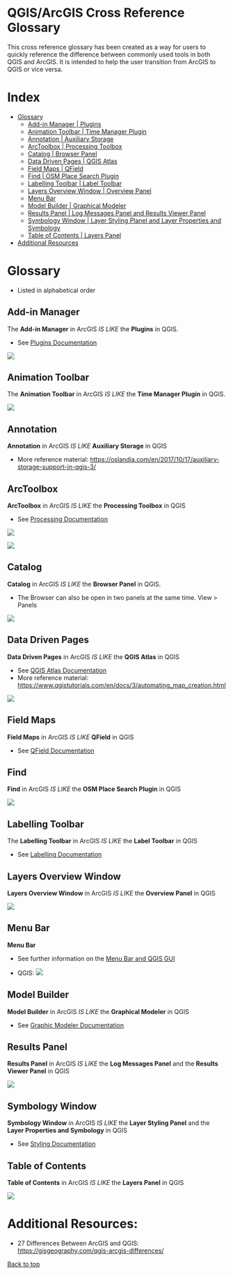 # QGIS/ArcGIS Cross Reference Glossary
This cross reference glossary has been created as a way for users to quickly reference the difference between commonly used tools in both QGIS and ArcGIS. It is intended to help the user transition from ArcGIS to QGIS or vice versa.

# Index
* [Glossary](#Glossary)
  * [Add-in Manager | Plugins](#Add-in-Manager)
  * [Animation Toolbar | Time Manager Plugin](#Animation-Toolbar)
  * [Annotation | Auxiliary Storage](#Annotation)
  * [ArcToolbox | Processing Toolbox](#ArcToolbox)
  * [Catalog | Browser Panel](#Catalog)
  * [Data Driven Pages | QGIS Atlas](#Data-Driven-Pages)
  * [Field Maps | QField](#Field-Maps)
  * [Find | OSM Place Search Plugin](#Find)
  * [Labelling Toolbar | Label Toolbar](#Labelling-Toolbar)
  * [Layers Overview Window | Overview Panel](#Layers-Overview-Window)
  * [Menu Bar](#Menu-Bar)
  * [Model Builder | Graphical Modeler](#Model-Builder)
  * [Results Panel | Log Messages Panel and Results Viewer Panel](#Results-Panel)
  * [Symbology Window | Layer Styling Planel and Layer Properties and Symbology](#Symbology-Window)
  * [Table of Contents | Layers Panel](#Table-Of-Contents)
* [Additional Resources](#Additional-Resources)



# Glossary 
 * Listed in alphabetical order

## Add-in Manager
The **Add-in Manager** in ArcGIS *IS LIKE* the **Plugins** in QGIS.

 * See [Plugins Documentation](https://github.com/bcgov/gis-pantry/blob/master/docs/getting-started-with-QGIS/doc/plugins.md)

![](../images/pluginIntro.gif)

## Animation Toolbar
The **Animation Toolbar** in ArcGIS *IS LIKE* the **Time Manager Plugin** in QGIS.

![](../images/TimeManagerPluginInstall.gif)

## Annotation
**Annotation** in ArcGIS *IS LIKE* **Auxiliary Storage** in QGIS
 * More reference material: https://oslandia.com/en/2017/10/17/auxiliary-storage-support-in-qgis-3/

## ArcToolbox
**ArcToolbox** in ArcGIS *IS LIKE* the **Processing Toolbox** in QGIS
 * See [Processing Documentation](https://github.com/bcgov/gis-pantry/blob/master/docs/getting-started-with-QGIS/doc/processing.md)

![](../images/ProcessingToolbox.gif)

![](../images/processing-toolbox.png)

## Catalog
**Catalog** in ArcGIS *IS LIKE* the **Browser Panel** in QGIS. 
* The Browser can also be open in two panels at the same time. View > Panels 

![](../images/BrowserPanel.gif)

## Data Driven Pages
**Data Driven Pages** in ArcGIS *IS LIKE* the **QGIS Atlas** in QGIS
 * See  [QGIS Atlas Documentation](https://github.com/bcgov/gis-pantry/blob/master/docs/getting-started-with-QGIS/doc/atlas.md)
 * More reference material: https://www.qgistutorials.com/en/docs/3/automating_map_creation.html

![](../images/QGISAtlas.gif)

## Field Maps
**Field Maps** in ArcGIS *IS LIKE* **QField** in QGIS
 * See [QField Documentation](https://github.com/bcgov/gis-pantry/blob/master/docs/getting-started-with-QGIS/doc/Qfield.md)

## Find
**Find** in ArcGIS *IS LIKE* the **OSM Place Search Plugin** in QGIS

![](../images/OSMPlaceSearch.gif)

## Labelling Toolbar
The **Labelling Toolbar** in ArcGIS *IS LIKE* the **Label Toolbar** in QGIS
 * See [Labelling Documentation](https://github.com/bcgov/gis-pantry/blob/master/docs/getting-started-with-QGIS/doc/labels.md)

## Layers Overview Window
**Layers Overview Window** in ArcGIS *IS LIKE* the **Overview Panel** in QGIS

![](../images/OverviewPanel.gif)

## Menu Bar
**Menu Bar**
* See further information on the [Menu Bar and QGIS GUI](https://docs.qgis.org/testing/en/docs/user_manual/introduction/qgis_gui.html#menu-bar) 

* QGIS:
![](../images/QGISMenuBar.gif)

## Model Builder
**Model Builder** in ArcGIS *IS LIKE* the **Graphical Modeler** in QGIS
 * See [Graphic Modeler Documentation](https://github.com/bcgov/gis-pantry/blob/master/docs/getting-started-with-QGIS/doc/graphical-modeler.md)

## Results Panel
**Results Panel** in ArcGIS *IS LIKE* the **Log Messages Panel** and the **Results Viewer Panel** in QGIS

![](../images/ResultsPanels.gif)

## Symbology Window
**Symbology Window** in ArcGIS *IS LIKE* the **Layer Styling Panel** and the **Layer Properties and Symbology** in QGIS
 * See [Styling Documentation](https://github.com/bcgov/gis-pantry/blob/master/docs/getting-started-with-QGIS/doc/styling.md)

## Table of Contents
**Table of Contents** in ArcGIS *IS LIKE* the **Layers Panel** in QGIS

![](../images/LayersPanel.gif)

# Additional Resources:
* 27 Differences Between ArcGIS and QGIS: https://gisgeography.com/qgis-arcgis-differences/

[Back to top](#ArcGIS-to-QGIS-Cross-Reference-Glossary)


